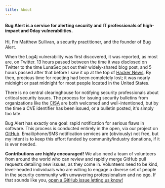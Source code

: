 ```yaml
---
title: About
---
```


#### Bug Alert is a service for alerting security and IT professionals of high-impact and 0day vulnerabilities.
Hi, I'm Matthew Sullivan, a security practitioner, and the founder of Bug Alert.

When the Log4j vulnerability was first discovered, it was reported, as most are, on Twitter. 13 hours passed between the time it was
disclosed on Twitter to the time LunaSec put out their widely-shared blog post, and 5 hours passed after that before I saw
it up at the top of [Hacker News](https://news.ycombinator.com). By then, precious time for reacting had been completely
lost; it was nearly midnight or past midnight for most people located in the United States.

There is no central clearinghouse for notifying security professionals about critical security issues. The process for issuing security
bulletins from organizations like the [CISA](https://www.cisa.gov/) are both welcomed and well-intentioned, but by the time a CVE identifier
has been issued, or a bulletin posted, it's simply too late.

Bug Alert has exactly one goal: rapid notification for serious flaws in software. This process is conducted entirely in the open, via
our project on [GitHub](https://github.com/sullivanmatt/bugalert). Email/phone/SMS notification services are (obviously) not free, but
my intent is to keep this effort funded by community/industry donations, if it is ever needed.

**Contributions are highly encouraged!** We also need a team of volunteers from around the world who can review and rapidly merge
GitHub pull requests detailing new issues, as they come in. Volunteers need to be kind, level-headed individuals who are willing to
engage a diverse set of people in the security community with unwavering professionalism and no ego. If that sounds like you,
<a href="https://github.com/sullivanmatt/bugalert/issues/new?labels=personnel&title=I+would+like+to+volunteer!&body=Tell+us+about+yourself.+We+want+to+ensure+volunteers+have+relevant+security+expertise,+so+please+include+information+and/or+links+related+to+your+skillset+or+past+projects.">open a GitHub issue letting us know!</a>
